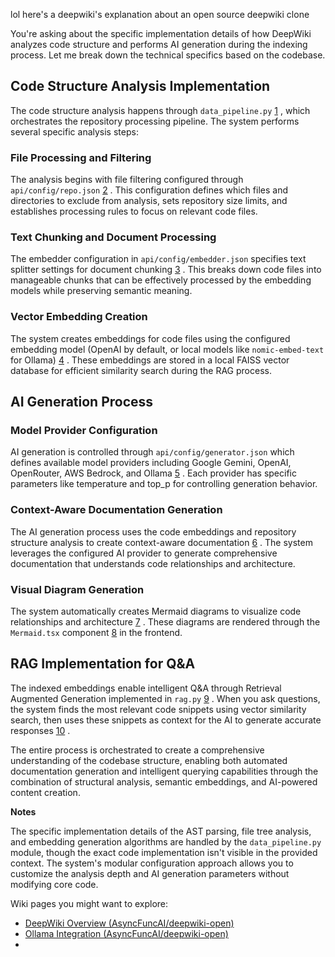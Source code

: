 lol here's a deepwiki's explanation about an open source deepwiki clone

You're asking about the specific implementation details of how DeepWiki analyzes code structure and performs AI generation during the indexing process. Let me break down the technical specifics based on the codebase.

## Code Structure Analysis Implementation

The code structure analysis happens through `data_pipeline.py` [1](#1-0) , which orchestrates the repository processing pipeline. The system performs several specific analysis steps:

### File Processing and Filtering
The analysis begins with file filtering configured through `api/config/repo.json` [2](#1-1) . This configuration defines which files and directories to exclude from analysis, sets repository size limits, and establishes processing rules to focus on relevant code files.

### Text Chunking and Document Processing
The embedder configuration in `api/config/embedder.json` specifies text splitter settings for document chunking [3](#1-2) . This breaks down code files into manageable chunks that can be effectively processed by the embedding models while preserving semantic meaning.

### Vector Embedding Creation
The system creates embeddings for code files using the configured embedding model (OpenAI by default, or local models like `nomic-embed-text` for Ollama) [4](#1-3) . These embeddings are stored in a local FAISS vector database for efficient similarity search during the RAG process.

## AI Generation Process

### Model Provider Configuration
AI generation is controlled through `api/config/generator.json` which defines available model providers including Google Gemini, OpenAI, OpenRouter, AWS Bedrock, and Ollama [5](#1-4) . Each provider has specific parameters like temperature and top_p for controlling generation behavior.

### Context-Aware Documentation Generation
The AI generation process uses the code embeddings and repository structure analysis to create context-aware documentation [6](#1-5) . The system leverages the configured AI provider to generate comprehensive documentation that understands code relationships and architecture.

### Visual Diagram Generation
The system automatically creates Mermaid diagrams to visualize code relationships and architecture [7](#1-6) . These diagrams are rendered through the `Mermaid.tsx` component [8](#1-7)  in the frontend.

## RAG Implementation for Q&A

The indexed embeddings enable intelligent Q&A through Retrieval Augmented Generation implemented in `rag.py` [9](#1-8) . When you ask questions, the system finds the most relevant code snippets using vector similarity search, then uses these snippets as context for the AI to generate accurate responses [10](#1-9) .

The entire process is orchestrated to create a comprehensive understanding of the codebase structure, enabling both automated documentation generation and intelligent querying capabilities through the combination of structural analysis, semantic embeddings, and AI-powered content creation.

**Notes**

The specific implementation details of the AST parsing, file tree analysis, and embedding generation algorithms are handled by the `data_pipeline.py` module, though the exact code implementation isn't visible in the provided context. The system's modular configuration approach allows you to customize the analysis depth and AI generation parameters without modifying core code.

Wiki pages you might want to explore:
- [DeepWiki Overview (AsyncFuncAI/deepwiki-open)](/wiki/AsyncFuncAI/deepwiki-open#1)
- [Ollama Integration (AsyncFuncAI/deepwiki-open)](/wiki/AsyncFuncAI/deepwiki-open#6.2)
- 